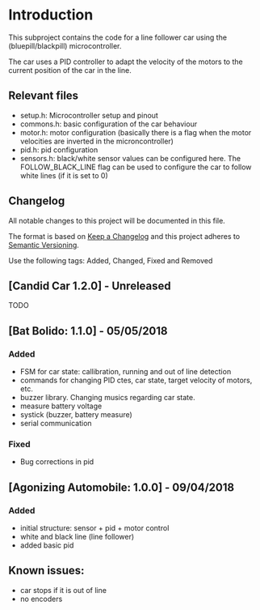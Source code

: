 # Introduction

This subproject contains the code for a line follower car using the (bluepill/blackpill) microcontroller.

The car uses a PID controller to adapt the velocity of the motors to the current position of the car in the line.

## Relevant files

- setup.h: Microcontroller setup and pinout
- commons.h: basic configuration of the car behaviour
- motor.h: motor configuration (basically there is a flag when the motor velocities are inverted in the microncontroller)
- pid.h: pid configuration
- sensors.h: black/white sensor values can be configured here. The FOLLOW_BLACK_LINE flag can be used to configure the car to follow white lines (if it is set to 0)

## Changelog

All notable changes to this project will be documented in this file.

The format is based on [Keep a Changelog](http://keepachangelog.com/en/1.0.0/)
and this project adheres to [Semantic Versioning](http://semver.org/spec/v2.0.0.html).

Use the following tags: Added, Changed, Fixed and Removed

## [Candid Car 1.2.0] - Unreleased

TODO

## [Bat Bolido: 1.1.0] - 05/05/2018

### Added
- FSM for car state: callibration, running and out of line detection
- commands for changing PID ctes, car state, target velocity of motors, etc.
- buzzer library. Changing musics regarding car state.
- measure battery voltage
- systick (buzzer, battery measure)
- serial communication

### Fixed
- Bug corrections in pid


## [Agonizing Automobile: 1.0.0] - 09/04/2018

### Added
- initial structure: sensor + pid + motor control
- white and black line (line follower)
- added basic pid	

	
## Known issues:
- car stops if it is out of line
- no encoders



